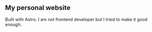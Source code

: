 ## My personal website
Built with Astro. I am not frontend developer but I tried to make it good enough.
